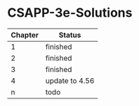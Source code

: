 # CSAPP-3e-Solutions

|Chapter|Status|
|----|-----|
|1|finished|
|2|finished|
|3|finished|
|4|update to 4.56|
|n|todo|
